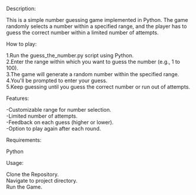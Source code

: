 Description:

This is a simple number guessing game implemented in Python. The game randomly selects a number within a specified range, and the player has to guess the correct number within a limited number of attempts.

How to play:

1.Run the guess_the_number.py script using Python.    
2.Enter the range within which you want to guess the number (e.g., 1 to 100).    
3.The game will generate a random number within the specified range.   
4.You'll be prompted to enter your guess.   
5.Keep guessing until you guess the correct number or run out of attempts.   

Features:

-Customizable range for number selection.   
-Limited number of attempts.   
-Feedback on each guess (higher or lower).   
-Option to play again after each round.   

Requirements:

Python

Usage:

Clone the Repository.   
Navigate to project directory.   
Run the Game.   


